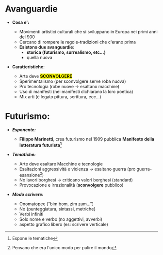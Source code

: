 # Avanguardie

- **Cosa e':**
    - Movimenti artistici culturali che si sviluppano in Europa nei primi anni del 900
    - Cercano di rompere le regole-tradizioni che c'erano prima
    - **Esistono due avanguardie:**
        - **storica (futurismo, surrealismo, etc...)** 
        - quella nuova 

- **Caratteristiche:**
    - Arte deve <mark>**SCONVOLGERE**</mark>
    - Sperimentalismo (per sconvolgere serve roba nuova)
    - Pro tecnologia (robe nuove ${\to}$ esaltano macchine)
    - Uso di manifesti (nei manifesti dichiarano la loro poetica)
    - Mix arti (è legato pittura, scrittura, ecc...)

# Futurismo:
- ***Esponente:***
    - **Filippo Marinetti**, crea futurismo nel 1909 pubblica **Manifesto della letteratura futurista[^1]**

- ***Tematiche:***
    - Arte deve esaltare Macchine e tecnologie
    - Esaltazioni aggressività e violenza ${\to}$ esaltano guerra (pro guerra-esansione[^2]) 
    - No lavori borghesi ${\to}$ criticano valori borghesi (standard)
    - Provocazione e irrazionalità (**sconvolgere** pubblico)

- ***Modo scrivere:***
    - Onomatopee ("bim bom, zim zum...")
    - No {punteggiatura, sintassi, metriche}
    - Verbi infiniti
    - Solo nome e verbo (no aggettivi, avverbi)
    - aspetto grafico libero (es: scrivere verticale)

[^1]: Espone le tematiche
[^2]: Pensano che era l'unico modo per pulire il mondo